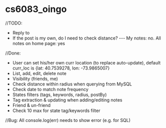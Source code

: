 # cs6083_oingo


//TODO:
* Reply to
* If the post is my own, do I need to check distance? --- My notes: no. All notes on home page: yes


//Done:
* User can set his/her own curr location (to replace auto-update), default curr_loc is {lat: 40.7539278, lon: -73.9865007}
* List, add, edit, delete note
* Visibility (friends, me)
* Check distance within radius when querying from MySQL
* Check date to match note frequency
* States filters (tags, keywords, radius, postBy)
* Tag extraction & updating when adding/editing notes
* Friend & un-friend
* Check 10 max for state tag/keywords filter

//Bug:
All console.log(err) needs to show error (e.g. for SQL)
